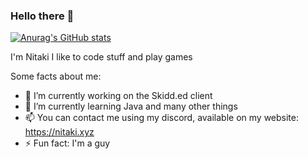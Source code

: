 ### Hello there 👋

[![Anurag's GitHub stats](https://github-readme-stats.vercel.app/api?username=Nitaki-dev)](https://github.com/anuraghazra/github-readme-stats)

I'm Nitaki I like to code stuff and play games

Some facts about me:
- 🔭 I’m currently working on the Skidd.ed client
- 🌱 I’m currently learning Java and many other things
- 📫 You can contact me using my discord, available on my website: https://nitaki.xyz
- ⚡ Fun fact: I'm a guy
